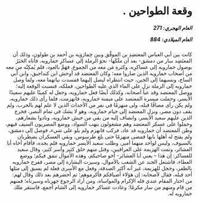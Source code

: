 <h1 dir="rtl">وقعة الطواحين .</h1>

<h5 dir="rtl">العام الهجري:  271

العام الميلادي: 884

</h5>

<p dir="rtl">كانت بين أبي العباس المعتضِدِ بن الموفَّق وبين خِمارَوَيه بن أحمد بن طولون، وذلك أن المعتَضِد سار من دمشق- بعد أن ملَكَها- نحوَ الرملة إلى عساكرِ خمارويه، فأتاه الخبَرُ بوصول خمارويه إلى عساكرِه، وكثرةِ مَن معه من الجموع، فهَمَّ بالعود، فلم يُمكِنْه من معه من أصحاب خمارويه الذين صاروا معه؛ وكان المعتضد قد أوحش ابن كنداجيق، وابن أبي الساج، ونسبهما إلى الجبن، حيث انتظراه ليصل إليهما ففسدت نياتهما معه، ولما وصل خمارويه إلى الرملة نزل على الماء الذي عليه الطواحين، فملكه، فنسبت الوقعة إليه؛ ووصل المعتضد وقد عبأ أصحابه، وكذلك أيضًا فعل خمارويه، وجعل له كمينًا عليهم سعيدًا الأيسر، وحملت ميسرة المعتضد على ميمنة خمارويه، فانهزمت، فلما رأى ذلك خمارويه، ولم يكن رأى مصافًا قبله، ولى منهزمًا في نفر من الأحداث الذين لا علم لهم بالحرب، ولم يقف دون مصر، ونزل المعتضد إلى خيام خمارويه، وهو لا يشك في تمام النصر، فخرج الذين عليهم سعيد الأيسر، وانضاف إليه من بقي من جيش خمارويه، ونادوا بشعارهم، وحملوا على عسكر المعتضد وهم مشغولون بنهب السواد، ووضع المصريون السيف فيهم، وظن المعتضد أن خمارويه قد عاد، فركب فانهزم ولم يلو على شيء، فوصل إلى دمشق، ولم يفتح له أهلها بابها فمضى منهزمًا حتى بلغ طرسوس، وبقي العسكران يضطربان بالسيوف، وليس لواحد منهما أمير، وطلب سعيد الأيسر خمارويه فلم يجده، فأقام أخاه أبا العشائر، وتمت الهزيمة على العراقيين، وقتل منهم خلق كثير وأسر كثير، وقال سعيد للعساكر: إن هذا – يعني أبا العشائر- أخو صاحبكم، وهذه الأموال تنفق فيكم؛ ووضع العطاء، فاشتغل الجند عن الشغب بالأموال، وسيرت البشارة إلى مصر، ففرح خمارويه بالظفر، وخجل للهزيمة، غير أنه أكثر الصدقة، وفعل مع الأسرى فعلة لم يسبق إلى مثلها أحد قبله، فقال لأصحابه: إن هؤلاء أضيافكم فأكرموهم؛ ثم أحضرهم بعد ذلك وقال لهم: من اختار المقام عندي فله الإكرام والمواساة، ومن أراد الرجوع جهزناه وسيرناه؛ فمنهم من قام ومنهم من سار مكرمًا؛ وعادت عساكر خمارويه إلى الشام أجمع، فاستقر ملك خمارويه له.</p></br>
